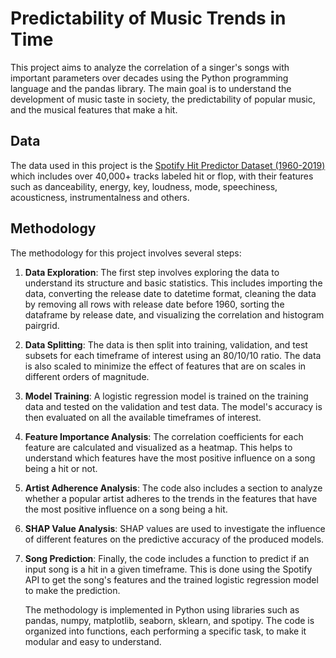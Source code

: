 # Predictability of Music Trends in Time

This project aims to analyze the correlation of a singer's songs with important parameters over decades using the Python programming language and the pandas library. The main goal is to understand the development of music taste in society, the predictability of popular music, and the musical features that make a hit.

## Data

The data used in this project is the [Spotify Hit Predictor Dataset (1960-2019)](https://www.kaggle.com/datasets/theoverman/the-spotify-hit-predictor-dataset/data) which includes over 40,000+ tracks labeled hit or flop, with their features such as danceability, energy, key, loudness, mode, speechiness, acousticness, instrumentalness and others.

## Methodology

The methodology for this project involves several steps:

1. **Data Exploration**: The first step involves exploring the data to understand its structure and basic statistics. This includes importing the data, converting the release date to datetime format, cleaning the data by removing all rows with release date before 1960, sorting the dataframe by release date, and visualizing the correlation and histogram pairgrid.

2. **Data Splitting**: The data is then split into training, validation, and test subsets for each timeframe of interest using an 80/10/10 ratio. The data is also scaled to minimize the effect of features that are on scales in different orders of magnitude.

3. **Model Training**: A logistic regression model is trained on the training data and tested on the validation and test data. The model's accuracy is then evaluated on all the available timeframes of interest.

4. **Feature Importance Analysis**: The correlation coefficients for each feature are calculated and visualized as a heatmap. This helps to understand which features have the most positive influence on a song being a hit or not.

5. **Artist Adherence Analysis**: The code also includes a section to analyze whether a popular artist adheres to the trends in the features that have the most positive influence on a song being a hit.

6. **SHAP Value Analysis**: SHAP values are used to investigate the influence of different features on the predictive accuracy of the produced models.

7. **Song Prediction**: Finally, the code includes a function to predict if an input song is a hit in a given timeframe. This is done using the Spotify API to get the song's features and the trained logistic regression model to make the prediction.

   The methodology is implemented in Python using libraries such as pandas, numpy, matplotlib, seaborn, sklearn, and spotipy. The code is organized into functions, each performing a specific task, to make it modular and easy to understand.
